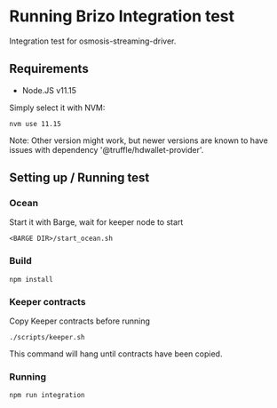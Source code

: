 # Running Brizo Integration test

Integration test for osmosis-streaming-driver.

## Requirements

* Node.JS v11.15

Simply select it with NVM:

```
nvm use 11.15
```

Note: Other version might work, but newer versions are known to have issues with dependency '@truffle/hdwallet-provider'. 

## Setting up / Running test

### Ocean

Start it with Barge, wait for keeper node to start

```
<BARGE DIR>/start_ocean.sh
```

### Build

```
npm install
```

### Keeper contracts

Copy Keeper contracts before running

```
./scripts/keeper.sh
```

This command will hang until contracts have been copied.

### Running

```
npm run integration
```
